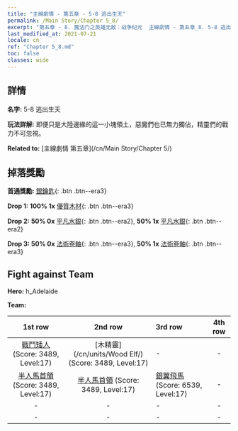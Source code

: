 ```yaml
---
title: "主線劇情 - 第五章 - 5-8 逃出生天"
permalink: /Main Story/Chapter 5_8/
excerpt: "第五章 - 8. 魔法门之英雄无敌：战争纪元  主線劇情 - 第五章_8. 5-8 逃出生天"
last_modified_at: 2021-07-21
locale: cn
ref: "Chapter 5_8.md"
toc: false
classes: wide
---
```


## 詳情

 **名字:** 5-8 逃出生天

 **玩法詳解:** 即便只是大陸邊緣的這一小塊領土，惡魔們也已無力獨佔，精靈們的戰力不可忽視。

 **Related to:** [主線劇情 第五章](/cn/Main Story/Chapter 5/)

## 掉落獎勵

 **首通獎勵:** [銀鑰匙](/cn/Items/con_693/){: .btn .btn--era3}

 **Drop 1:** **100% 1x** [優質木材](/cn/Items/mat_13/){: .btn .btn--era3}

 **Drop 2:** **50% 0x** [平凡水銀](/cn/Items/mat_8/){: .btn .btn--era2}, **50% 1x** [平凡水銀](/cn/Items/mat_8/){: .btn .btn--era2}

 **Drop 3:** **50% 0x** [法術卷軸](/cn/Items/con_694/){: .btn .btn--era3}, **50% 1x** [法術卷軸](/cn/Items/con_694/){: .btn .btn--era3}


## Fight against Team
 **Hero:** h_Adelaide

 **Team:**


  | 1st row | 2nd row | 3rd row | 4th row |
  |:----:|:----:|:----|:----:|
  | [戰鬥矮人](/cn/units/Dwarf/) (Score: 3489, Level:17)  | [木精靈](/cn/units/Wood Elf/) (Score: 3489, Level:17)  | - | - |
  | [半人馬首領](/cn/units/Centaur/) (Score: 3489, Level:17)  | [半人馬首領](/cn/units/Centaur/) (Score: 3489, Level:17)  | [銀翼飛馬](/cn/units/Pegasus/) (Score: 6539, Level:17)  | - |
  | - | - | - | - |
  | - | - | - | - |


